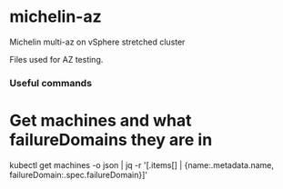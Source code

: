 # michelin-az
Michelin multi-az on vSphere stretched cluster

Files used for AZ testing.

### Useful commands

# Get machines and what failureDomains they are in
kubectl get machines -o json | jq -r '[.items[] | {name:.metadata.name, failureDomain:.spec.failureDomain}]'
